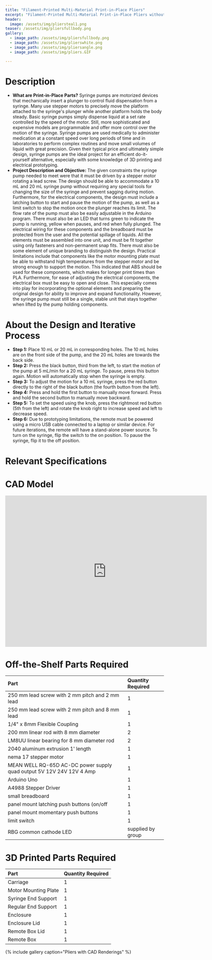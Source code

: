 ```yaml
---
title: "Filament-Printed Multi-Material Print-in-Place Pliers"
excerpt: "Filament-Printed Multi-Material Print-in-Place Pliers without Excessive Pieces"
header:
  image: /assets/img/pliersteal1.png  
teaser: /assets/img/pliersfullbody.png 
gallery:
  - image_path: /assets/img/pliersfullbody.png
  - image_path: /assets/img/plierswhite.png
  - image_path: /assets/img/pliersangle.png
  - image_path: /assets/img/pliers.GIF

---
```


# Description

* **What are Print-in-Place Parts?** Syringe pumps are motorized devices that mechanically insert a plunger to control fluid dispensation from a syringe. Many use stepper motors to precisely move the platform attached to the syringe's plunger while another platform holds the body steady. Basic syringe pumps simply dispense liquid at a set rate controlled by the speed of the motor. Still, more sophisticated and expensive models are programmable and offer more control over the motion of the syringe. Syringe pumps are used medically to administer medication at a constant speed over long periods of time and in laboratories to perform complex routines and move small volumes of liquid with great precision. Given their typical price and ultimately simple design, syringe pumps are the ideal project for an efficient do-it-yourself alternative, especially with some knowledge of 3D printing and electrical prototyping.
* **Project Description and Objective:** The given constraints the syringe pump needed to meet were that it must be driven by a stepper motor rotating a lead screw. The design should be able to accommodate a 10 mL and 20 mL syringe pump without requiring any special tools for changing the size of the syringe and prevent sagging during motion. Furthermore, for the electrical components, the design must include a latching button to start and pause the motion of the pump, as well as a limit switch to stop the motion once the plunger reaches its limit. The flow rate of the pump must also be easily adjustable in the Arduino program. There must also be an LED that turns green to indicate the pump is running, yellow when pauses, and red when fully plunged. The electrical wiring for these components and the breadboard must be protected from the user and the potential spillage of liquids. All the elements must be assembled into one unit, and must be fit together using only fasteners and non-permanent snap fits. There must also be some element of unique branding to distinguish the design. Practical limitations include that components like the motor mounting plate must be able to withstand high temperatures from the stepper motor and be strong enough to support the motion. This indicated that ABS should be used for these components, which makes for longer print times than PLA. Furthermore, for ease of adjusting the electrical components, the electrical box must be easy to open and close. This especially comes into play for incorporating the optional elements and preparing the original design for ability to improve and expand functionality. However, the syringe pump must still be a single, stable unit that stays together when lifted by the pump holding components. 

# About the Design and Iterative Process

* **Step 1:** Place 10 mL or 20 mL in corresponding holes. The 10 mL holes are on the front side of the pump, and the 20 mL holes are towards the back side.
* **Step 2:** Press the black button, third from the left, to start the motion of the pump at 5 mL/min for a 20 mL syringe. To pause, press this button again. Motion will automatically stop when the syringe is empty.
* **Step 3:** To adjust the motion for a 10 mL syringe, press the red button directly to the right of the black button (the fourth button from the left).
* **Step 4:** Press and hold the first button to manually move forward. Press and hold the second button to manually move backward.
* **Step 5:** To set the speed using the knob, press the rightmost red button (5th from the left) and rotate the knob right to increase speed and left to decrease speed.
* **Step 6:** Due to prototyping limitations, the remote must be powered using a micro USB cable connected to a laptop or similar device. For future iterations, the remote will have a stand-alone power source. To turn on the syringe, flip the switch to the on position. To pause the syringe, flip it to the off position. 

# Relevant Specifications

# CAD Model
<iframe src="https://a360.co/3E4XTrG
mode=embed" width="640" height="480" allowfullscreen="true" webkitallowfullscreen="true" mozallowfullscreen="true"  frameborder="0"></iframe> 

# Off-the-Shelf Parts Required

| Part | Quantity Required |
| :-- | :-- |
| 250 mm lead screw with 2 mm pitch and 2 mm lead | 1 |
| 250 mm lead screw with 2 mm pitch and 8 mm lead | 1 | 
| 1/4" x 8mm Flexible Coupling | 1 |
| 200 mm linear rod with 8 mm diameter | 2 |
| LM8UU linear bearing for 8 mm diameter rod | 2 |
| 2040 aluminum extrusion 1' length | 1 | 
| nema 17 stepper motor | 1 | 
| MEAN WELL RQ-65D AC-DC power supply quad output 5V 12V 24V 12V 4 Amp | 1 | 
| Arduino Uno | 1 | 
| A4988 Stepper Driver | 1 | 
| small breadboard | 1 | 
| panel mount latching push buttons (on/off | 1 | 
| panel mount momentary push buttons | 1 |
| limit switch | 1 | 
| RBG common cathode LED | supplied by group |

# 3D Printed Parts Required

| Part | Quantity Required |
| :-- | :-- |
| Carriage | 1 | 
| Motor Mounting Plate | 1 | 
| Syringe End Support | 1 | 
| Regular End Support | 1 | 
| Enclosure | 1 | 
| Enclosure Lid | 1 |
| Remote Box Lid | 1 | 
| Remote Box | 1 | 

{% include gallery caption="Pliers with CAD Renderings" %}

